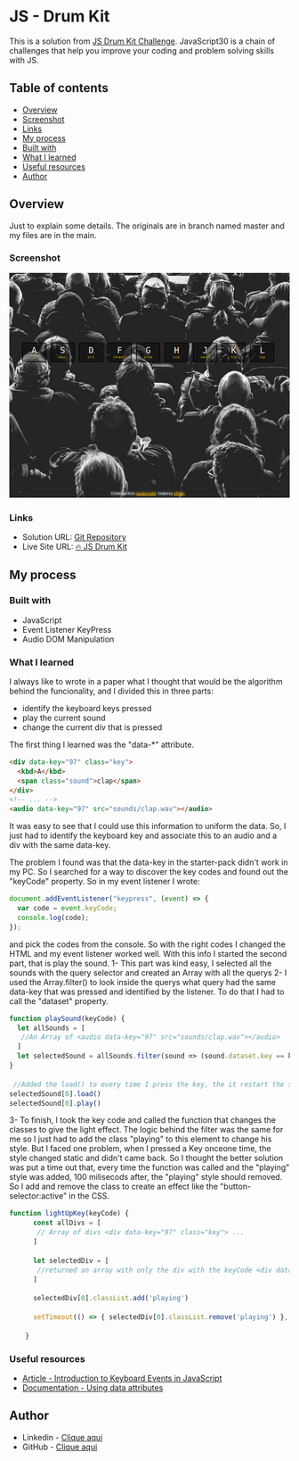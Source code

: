 # JS - Drum Kit

This is a solution from [JS Drum Kit Challenge](https://javascript30.com/). JavaScript30 is a chain of challenges that help you improve your coding and problem solving skills with JS.

## Table of contents

- [Overview](#overview)
- [Screenshot](#screenshot)
- [Links](#links)
- [My process](#my-process)
- [Built with](#built-with)
- [What I learned](#what-i-learned)
- [Useful resources](#useful-resources)
- [Author](#author)

## Overview

Just to explain some details. The originals are in branch named master and my files are in the main.

### Screenshot

![](./screenshot.png)

### Links

- Solution URL: [Git Repository](https://github.com/xtirian/JS30-TheForceAwakens/tree/main/01%20-%20JavaScript%20Drum%20Kit)
- Live Site URL: [🔥 JS Drum Kit](https://xtirian-js30-drum.vercel.app/)

## My process

### Built with

- JavaScript
- Event Listener KeyPress
- Audio DOM Manipulation

### What I learned

I always like to wrote in a paper what I thought that would be the algorithm behind the funcionality, and I divided this in three parts:

- identify the keyboard keys pressed
- play the current sound
- change the current div that is pressed

The first thing I learned was the "data-*" attribute.

```html
<div data-key="97" class="key">
  <kbd>A</kbd>
  <span class="sound">clap</span>
</div>
<!-- ... -->
<audio data-key="97" src="sounds/clap.wav"></audio>
```

It was easy to see that I could use this information to uniform the data. So, I just had to identify the keyboard key and associate this to an audio and a div with the same data-key.

The problem I found was that the data-key in the starter-pack didn't work in my PC. So I searched for a way to discover the key codes and found out the "keyCode" property. So in my event listener I wrote:

```js
document.addEventListener("keypress", (event) => {
  var code = event.keyCode;
  console.log(code);
});
```

and pick the codes from the console. So with the right codes I changed the HTML and my event listener worked well. With this info I started the second part, that is play the sound.
1- This part was kind easy, I selected all the sounds with the query selector and created an Array with all the querys
2- I used the Array.filter() to look inside the querys what query had the same data-key that was pressed and identified by the listener. To do that I had to call the "dataset" property.

```js
function playSound(keyCode) {
  let allSounds = [
   //An Array of <audio data-key="97" src="sounds/clap.wav"></audio>
  ]
  let selectedSound = allSounds.filter(sound => (sound.dataset.key == keyCode));
}

 //Added the load() to every time I press the key, the it restart the sound and play again, so I can press repeatedly. 
selectedSound[0].load()
selectedSound[0].play()
```
3- To finish, I took the key code and called the function that changes the classes to give the light effect. The logic behind the filter was the same for me so I just had to add the class "playing" to this element to change his style. But I faced one problem, when I pressed a Key onceone time, the style changed static and didn't came back. So I thought the better solution was put a time out that, every time the function was called and the "playing" style was added, 100 milisecods after, the "playing" style should removed. So I add and remove the class to create an effect like the "button-selector:active" in the CSS.

```js
function lightUpKey(keyCode) {
      const allDivs = [
       // Array of divs <div data-key="97" class="key"> ...
      ]
      
      let selectedDiv = [
       //returned an array with only the div with the keyCode <div data-key="97" class="key">
      ]

      selectedDiv[0].classList.add('playing')

      setTimeout(() => { selectedDiv[0].classList.remove('playing') }, 100)

    }
```
### Useful resources

- [Article - Introduction to Keyboard Events in JavaScript](https://www.section.io/engineering-education/keyboard-events-in-javascript/)
- [Documentation - Using data attributes](https://developer.mozilla.org/en-US/docs/Learn/HTML/Howto/Use_data_attributes)

## Author

- Linkedin - [Clique aqui](https://www.linkedin.com/in/mf-cunha/x)
- GitHub - [Clique aqui](https://github.com/xtirian/)

